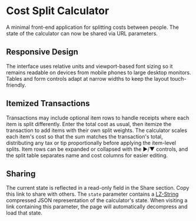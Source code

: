 # Cost Split Calculator

A minimal front-end application for splitting costs between people. The state of
the calculator can now be shared via URL parameters.

## Responsive Design

The interface uses relative units and viewport-based font sizing so it remains
readable on devices from mobile phones to large desktop monitors. Tables and
form controls adapt at narrow widths to keep the layout touch-friendly.

## Itemized Transactions

Transactions may include optional item rows to handle receipts where each item
is split differently. Enter the total cost as usual, then itemize the
transaction to add items with their own split weights. The calculator scales
each item's cost so that the sum matches the transaction's total, distributing
any tax or tip proportionally before applying the item-level splits. Item rows
can be expanded or collapsed with the ▶/▼ controls, and the split table
separates name and cost columns for easier editing.

## Sharing

The current state is reflected in a read-only field in the Share section. Copy
this link to share with others. The `state` parameter contains a
[LZ-String](https://pieroxy.net/blog/pages/lz-string/index.html) compressed JSON
representation of the calculator's state. When visiting a link containing this
parameter, the page will automatically decompress and load that state.
